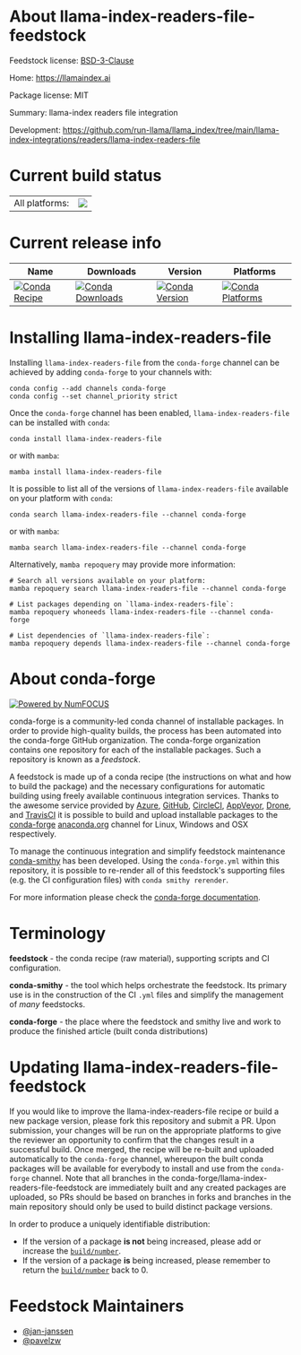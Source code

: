 About llama-index-readers-file-feedstock
========================================

Feedstock license: [BSD-3-Clause](https://github.com/conda-forge/llama-index-readers-file-feedstock/blob/main/LICENSE.txt)

Home: https://llamaindex.ai

Package license: MIT

Summary: llama-index readers file integration

Development: https://github.com/run-llama/llama_index/tree/main/llama-index-integrations/readers/llama-index-readers-file

Current build status
====================


<table><tr><td>All platforms:</td>
    <td>
      <a href="https://dev.azure.com/conda-forge/feedstock-builds/_build/latest?definitionId=22086&branchName=main">
        <img src="https://dev.azure.com/conda-forge/feedstock-builds/_apis/build/status/llama-index-readers-file-feedstock?branchName=main">
      </a>
    </td>
  </tr>
</table>

Current release info
====================

| Name | Downloads | Version | Platforms |
| --- | --- | --- | --- |
| [![Conda Recipe](https://img.shields.io/badge/recipe-llama--index--readers--file-green.svg)](https://anaconda.org/conda-forge/llama-index-readers-file) | [![Conda Downloads](https://img.shields.io/conda/dn/conda-forge/llama-index-readers-file.svg)](https://anaconda.org/conda-forge/llama-index-readers-file) | [![Conda Version](https://img.shields.io/conda/vn/conda-forge/llama-index-readers-file.svg)](https://anaconda.org/conda-forge/llama-index-readers-file) | [![Conda Platforms](https://img.shields.io/conda/pn/conda-forge/llama-index-readers-file.svg)](https://anaconda.org/conda-forge/llama-index-readers-file) |

Installing llama-index-readers-file
===================================

Installing `llama-index-readers-file` from the `conda-forge` channel can be achieved by adding `conda-forge` to your channels with:

```
conda config --add channels conda-forge
conda config --set channel_priority strict
```

Once the `conda-forge` channel has been enabled, `llama-index-readers-file` can be installed with `conda`:

```
conda install llama-index-readers-file
```

or with `mamba`:

```
mamba install llama-index-readers-file
```

It is possible to list all of the versions of `llama-index-readers-file` available on your platform with `conda`:

```
conda search llama-index-readers-file --channel conda-forge
```

or with `mamba`:

```
mamba search llama-index-readers-file --channel conda-forge
```

Alternatively, `mamba repoquery` may provide more information:

```
# Search all versions available on your platform:
mamba repoquery search llama-index-readers-file --channel conda-forge

# List packages depending on `llama-index-readers-file`:
mamba repoquery whoneeds llama-index-readers-file --channel conda-forge

# List dependencies of `llama-index-readers-file`:
mamba repoquery depends llama-index-readers-file --channel conda-forge
```


About conda-forge
=================

[![Powered by
NumFOCUS](https://img.shields.io/badge/powered%20by-NumFOCUS-orange.svg?style=flat&colorA=E1523D&colorB=007D8A)](https://numfocus.org)

conda-forge is a community-led conda channel of installable packages.
In order to provide high-quality builds, the process has been automated into the
conda-forge GitHub organization. The conda-forge organization contains one repository
for each of the installable packages. Such a repository is known as a *feedstock*.

A feedstock is made up of a conda recipe (the instructions on what and how to build
the package) and the necessary configurations for automatic building using freely
available continuous integration services. Thanks to the awesome service provided by
[Azure](https://azure.microsoft.com/en-us/services/devops/), [GitHub](https://github.com/),
[CircleCI](https://circleci.com/), [AppVeyor](https://www.appveyor.com/),
[Drone](https://cloud.drone.io/welcome), and [TravisCI](https://travis-ci.com/)
it is possible to build and upload installable packages to the
[conda-forge](https://anaconda.org/conda-forge) [anaconda.org](https://anaconda.org/)
channel for Linux, Windows and OSX respectively.

To manage the continuous integration and simplify feedstock maintenance
[conda-smithy](https://github.com/conda-forge/conda-smithy) has been developed.
Using the ``conda-forge.yml`` within this repository, it is possible to re-render all of
this feedstock's supporting files (e.g. the CI configuration files) with ``conda smithy rerender``.

For more information please check the [conda-forge documentation](https://conda-forge.org/docs/).

Terminology
===========

**feedstock** - the conda recipe (raw material), supporting scripts and CI configuration.

**conda-smithy** - the tool which helps orchestrate the feedstock.
                   Its primary use is in the construction of the CI ``.yml`` files
                   and simplify the management of *many* feedstocks.

**conda-forge** - the place where the feedstock and smithy live and work to
                  produce the finished article (built conda distributions)


Updating llama-index-readers-file-feedstock
===========================================

If you would like to improve the llama-index-readers-file recipe or build a new
package version, please fork this repository and submit a PR. Upon submission,
your changes will be run on the appropriate platforms to give the reviewer an
opportunity to confirm that the changes result in a successful build. Once
merged, the recipe will be re-built and uploaded automatically to the
`conda-forge` channel, whereupon the built conda packages will be available for
everybody to install and use from the `conda-forge` channel.
Note that all branches in the conda-forge/llama-index-readers-file-feedstock are
immediately built and any created packages are uploaded, so PRs should be based
on branches in forks and branches in the main repository should only be used to
build distinct package versions.

In order to produce a uniquely identifiable distribution:
 * If the version of a package **is not** being increased, please add or increase
   the [``build/number``](https://docs.conda.io/projects/conda-build/en/latest/resources/define-metadata.html#build-number-and-string).
 * If the version of a package **is** being increased, please remember to return
   the [``build/number``](https://docs.conda.io/projects/conda-build/en/latest/resources/define-metadata.html#build-number-and-string)
   back to 0.

Feedstock Maintainers
=====================

* [@jan-janssen](https://github.com/jan-janssen/)
* [@pavelzw](https://github.com/pavelzw/)

